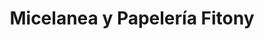 ---
title: "Micelanea y Papelería Fitony"
url: /bogota/micelanea-y-papeleria-fitony/
shop: material de oficina
---